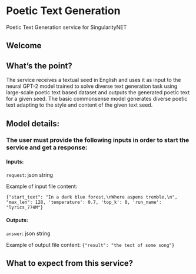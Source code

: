 # Poetic Text Generation
Poetic Text Generation service for SingularityNET
## Welcome
## What’s the point?
The service receives a textual seed in English and uses it as input to the neural GPT-2 model trained to solve diverse text generation task using large-scale poetic text based dataset and outputs the generated poetic text for a given seed.
The basic commonsense model generates diverse poetic text adapting to the style and content of the given text seed.
## Model details:
### The user must provide the following inputs in order to start the service and get a response:
#### Inputs:
`request`: json string

Example of input file content:

`{"start_text": "In a dark blue forest,\nWhere aspens tremble,\n", "max_len": 128, 'temperature': 0.7, 'top_k': 0, 'run_name': "lyrics_774M"}`

#### Outputs:
`answer`: json string

Example of output file content:
`{"result": "the text of some song"}`

## What to expect from this service?
